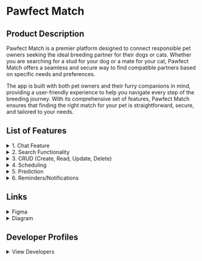# Pawfect Match

## Product Description
Pawfect Match is a premier platform designed to connect responsible pet owners seeking the ideal breeding partner for their dogs or cats. Whether you are searching for a stud for your dog or a mate for your cat, Pawfect Match offers a seamless and secure way to find compatible partners based on specific needs and preferences. 

The app is built with both pet owners and their furry companions in mind, providing a user-friendly experience to help you navigate every step of the breeding journey. With its comprehensive set of features, Pawfect Match ensures that finding the right match for your pet is straightforward, secure, and tailored to your needs.

## List of Features

<details>
  <summary>1. Chat Feature</summary>
  
  - **Rule 1.1**: Users must be registered and logged in to access the chat feature.
  - **Rule 1.2**: Messages are encrypted to ensure user privacy and data security.
  - **Rule 1.3**: Communication is limited to pre-registered users only, ensuring that all participants have verified pet profiles.
  - **Rule 1.4**: Users are not allowed to send spam or unsolicited messages. Violators may be banned.
  - **Rule 1.5**: The chat feature is only available once both parties have expressed interest in connecting.

</details>

<details>
  <summary>2. Search Functionality</summary>

  - **Rule 2.1**: All pet profiles must be filled out completely before a user can search for matches, including breed, age, and health information.
  - **Rule 2.2**: Search results will only show pets that match the user’s search criteria (breed, age, location, etc.).
  - **Rule 2.3**: Search filters may be updated based on user preferences, but the core criteria (breed, health, and location) must always be a part of the filtering options.
  - **Rule 2.4**: Pets listed for matchmaking must be in good health, with proof of necessary vaccinations and health checks before initiating contact.

</details>

<details>
  <summary>3. CRUD (Create, Read, Update, Delete)</summary>

  - **Rule 3.1**: Pet profiles can only be created and updated by registered users with verified accounts.
  - **Rule 3.2**: Pet profiles must include accurate and honest information. False information may result in profile removal or account suspension.
  - **Rule 3.3**: Users can only delete their own pet profiles, and deleted profiles are permanently removed from the system.
  - **Rule 3.4**: Profile updates require approval from an admin if there are any changes to critical information, such as breed or health status.
  - **Rule 3.5**: All pet profiles are subject to periodic review by administrators to ensure compliance with the platform’s standards.

</details>

<details>
  <summary>4. Scheduling</summary>

  - **Rule 4.1**: All appointments must be scheduled at least 48 hours in advance to ensure availability for both parties.
  - **Rule 4.2**: A user cannot schedule more than one appointment per pet within a 24-hour period unless it is specifically agreed upon by both parties.
  - **Rule 4.3**: Once scheduled, appointments cannot be canceled without at least 24 hours' notice. Failure to comply may result in penalties (e.g., account warnings or restrictions).
  - **Rule 4.4**: Any meeting or breeding session arranged through the app must be done in accordance with local laws and regulations regarding animal breeding and health standards.

</details>

<details>
  <summary>5. Prediction</summary>

  - **Rule 5.1**: The prediction system uses data provided by the user, including breed, health, and age. Users must provide accurate and up-to-date information for predictions to be effective.
  - **Rule 5.2**: Predictions are recommendations only. Pet owners are encouraged to conduct additional research and seek professional advice before finalizing breeding arrangements.
  - **Rule 5.3**: The prediction algorithm is updated regularly to improve accuracy based on ongoing data collection and user feedback.
  - **Rule 5.4**: Users are not obligated to follow predictions. Matches suggested by the system are just suggestions, and the final decision lies with the pet owner.

</details>

<details>
  <summary>6. Reminders/Notifications</summary>

  - **Rule 6.1**: Users can opt in or out of receiving notifications for scheduled events, health reminders, and appointment updates.
  - **Rule 6.2**: Notifications will be sent via in-app alerts, email, or SMS, based on the user’s preferences.
  - **Rule 6.3**: Users are responsible for ensuring their contact information (email, phone number) is correct for timely reminders and notifications.
  - **Rule 6.4**: Reminders are set based on the user’s input during profile creation and scheduling and cannot be altered unless approved by the user.
  - **Rule 6.5**: Failure to attend scheduled appointments or meetings after receiving reminders may result in account suspension or penalties.

</details>

## Links

<details>
  <summary>Figma</summary>
  - [Figma Design](https://www.figma.com/design/kCBz0xtZ5OmNyWHyL6bnDL/Pawfect-Match?node-id=0-1&t=VhLdwzYjh35VQNhM-1)
</details>

<details>
  <summary>Diagram</summary>
  (Add your ERD or architecture diagram here)
</details>

## Developer Profiles

<details>
  <summary>View Developers</summary>

  - [Alyssa Blanche S. Alivio](https://github.com/OliGwapa)  
  - [Genesis T. Clabisellas](https://github.com/clabisellasg)  
  - [Jannah Lovelle B. Sendrijas](https://github.com/jannahlovelle)  

</details>
